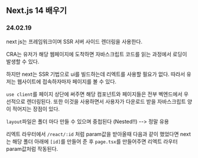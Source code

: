 ## Next.js 14 배우기

### 24.02.19

next js는 프레임워크이며 SSR 서버 사이드 렌더링을 사용한다.

CRA는 유저가 해당 웹페이지에 도착하면 자바스크립트 코드를 읽는 과정에서 로딩이 발생할 수 있다.

하지만 next는 SSR 기법으로 ui를 빌드하는데 리엑트를 사용할 필요가 없다. 따라서 유저는 웹사이트에 접속하자마자 페이지를 볼 수 있다.

`use client`를 페이지 상단에 써주면 해당 컴포넌트와 페이지들은 전부 벡엔드에서 우선적으로 렌더링된다. 또한 이것을 사용하면서 사용자가 다운로드 받을 자바스크립트 양이 적어지는 장점이 있다.

`layout`파일은 폴더 마다 만들 수 있으며 중첩된다 (Nested!!) --> 정말 유용

리엑트 라우터에서 `/react/:id` 처럼 param값을 받아올때 다음과 같이 했었다면 next는 해당 폴더 아래에 `[id]`를 만들어 준 후 `page.tsx`를 만들어주면 리엑트 라우터 param값처럼 작동된다.
